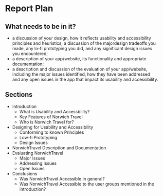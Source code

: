 # Report Plan #

## What needs to be in it?
- a discussion of your design, how it reflects usability and accessibility principles and heuristics, a discussion of the majordesign tradeoffs you made, any lo-fi prototyping you did, and any significant design issues you encountered;
- a description of your app/website, its functionality and appropriate documentation;
- a description and discussion of the evaluation of your app/website, including the major issues identified, how they have been addressed and any open issues in the app that impact its usability and accessibility.

## Sections
- Introduction
	- What is Usability and Accessbility?
	- Key Features of Norwich Travel
	- Who is Norwich Travel for?
- Designing for Usability and Accessibility
	- Conforming to known Principles
	- Low-fi Prototyping
	- Design Issues
- NorwichTravel Description and Documentation
- Evaluating NorwichTravel
	- Major Issues
	- Addressing Issues
	- Open Issues
- Conclusions
	- Was NorwichTravel Accessible in general?
	- Was NorwichTravel Accessible to the user groups mentioned in the introduction?